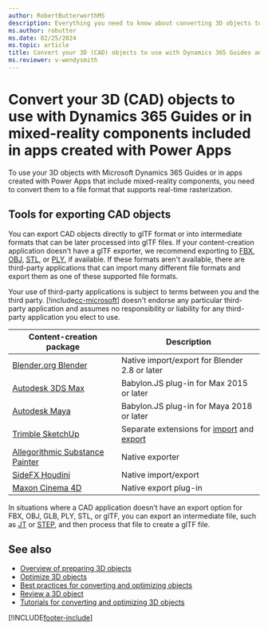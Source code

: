 ```yaml
---
author: RobertButterworthMS
description: Everything you need to know about converting 3D objects to use with Dynamics 365 Guides and Microsoft Power Apps
ms.author: robutter
ms.date: 02/25/2024
ms.topic: article
title: Convert your 3D (CAD) objects to use with Dynamics 365 Guides and Power Apps
ms.reviewer: v-wendysmith
---
```


# Convert your 3D (CAD) objects to use with Dynamics 365 Guides or in mixed-reality components included in apps created with Power Apps

To use your 3D objects with Microsoft Dynamics 365 Guides or in apps created with Power Apps that include mixed-reality components, you need to convert them to a file format that supports real-time rasterization. 

## Tools for exporting CAD objects

You can export CAD objects directly to glTF format or into intermediate formats that can be later processed into glTF files. If your content-creation application doesn't have a glTF exporter, we recommend exporting to [FBX](https://aka.ms/FBXfileformat), [OBJ](https://go.microsoft.com/fwlink/?linkid=2149147), [STL](https://go.microsoft.com/fwlink/?linkid=2149062), or [PLY](https://go.microsoft.com/fwlink/?linkid=2149063), if available. If these formats aren't available, there are third-party applications that can import many different file formats and export them as one of these supported file formats. 

Your use of third-party applications is subject to terms between you and the third party. [!include[cc-microsoft](../../includes/cc-microsoft.md)] doesn't endorse any particular third-party application and assumes no responsibility or liability for any third-party application you elect to use.

|Content-creation package|Description|
|-----------------------------------------------|---------------------------------------------------------------|
[Blender.org Blender](https://aka.ms/Blender_2.8)|Native import/export for Blender 2.8 or later|
[Autodesk 3DS Max](https://aka.ms/BabylonJS_Max2Babylon_Installation)|Babylon.JS plug-in for Max 2015 or later|
[Autodesk Maya](https://aka.ms/BabylonJS_Maya2Babylon_Installation)|Babylon.JS plug-in for Maya 2018 or later|
[Trimble SketchUp](https://aka.ms/SketchUp_glTF_Export)|Separate extensions for [import](https://go.microsoft.com/fwlink/?linkid=2149148) and [export](https://go.microsoft.com/fwlink/?linkid=2149148)|
|[Allegorithmic Substance Painter](https://aka.ms/SubstancePainter_glTF_Exporter)|Native exporter|
|[SideFX Houdini](https://aka.ms/Houdini_glTF_Exporter)|Native import/export|
|[Maxon Cinema 4D](https://go.microsoft.com/fwlink/?linkid=2149064)|Native export plug-in|

In situations where a CAD application doesn’t have an export option for FBX, OBJ, GLB, PLY, STL, or glTF, you can export an intermediate file, such as [JT](https://aka.ms/Jtfileformat) or [STEP](https://aka.ms/STEPfileformat), and then process that file to create a glTF file. 

## See also
- [Overview of preparing 3D objects](index.md)
- [Optimize 3D objects](optimize-models.md)
- [Best practices for converting and optimizing objects](best-practices.md)
- [Review a 3D object](review-3d-model.md)
- [Tutorials for converting and optimizing 3D objects](tutorials-overview.md)


[!INCLUDE[footer-include](../../includes/footer-banner.md)]

